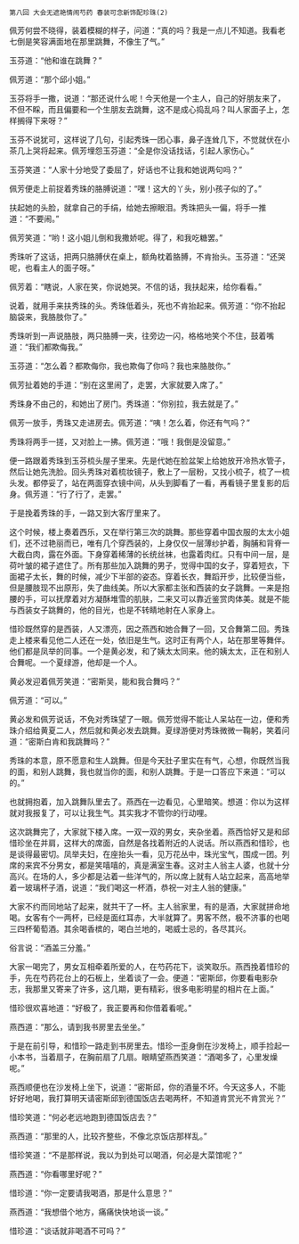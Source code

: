     第八回 大会无遮艳情闹芍药 春装可念新饰配珍珠(2) 

   佩芳何尝不晓得，装着模糊的样子，问道：“真的吗？我是一点儿不知道。我看老七倒是笑容满面地在那里跳舞，不像生了气。”

   玉芬道：“他和谁在跳舞？”

   佩芳道：“那个邱小姐。”

   玉芬将手一撒，说道：“那还说什么呢！今天他是一个主人，自己的好朋友来了，不但不睬，而且偏要和一个生朋友去跳舞，这不是成心捣乱吗？叫人家面子上，怎样搁得下来呀？”

   玉芬不说犹可，这样说了几句，引起秀珠一团心事，鼻子连耸几下，不觉就伏在小茶几上哭将起来。佩芳埋怨玉芬道：“全是你没话找话，引起人家伤心。”

   玉芬笑道：“人家十分地受了委屈了，好话也不让我和她说两句吗？”

   佩芳便走上前捉着秀珠的胳膊说道：“嘿！这大的丫头，别小孩子似的了。”

   扶起她的头脸，就拿自己的手绢，给她去擦眼泪。秀珠把头一偏，将手一推道：“不要闹。”

   佩芳笑道：“哟！这小姐儿倒和我撒娇呢。得了，和我吃糖罢。”

   秀珠听了这话，把两只胳膊伏在桌上，额角枕着胳膊，不肯抬头。玉芬道：“还哭呢，也看主人的面子呀。”

   佩芳着：“瞎说，人家在笑，你说她哭。不信的话，我扶起来，给你看看。”

   说着，就用手来扶秀珠的头。秀珠低着头，死也不肯抬起来。佩芳道：“你不抬起脑袋来，我胳肢你了。”

   秀珠听到一声说胳肢，两只胳膊一夹，往旁边一闪，格格地笑个不住，鼓着嘴道：“我们都欺侮我。”

   玉芬道：“怎么着？都欺侮你，我也欺侮了你吗？我也来胳肢你。”

   佩芳扯着她的手道：“别在这里闹了，走罢，大家就要入席了。”

   秀珠身不由己的，和她出了房门。秀珠道：“你别拉，我去就是了。”

   佩芳一放手，秀珠又走进房去。佩芳道：“咦！怎么着，你还有气吗？”

   秀珠将两手一搓，又对脸上一拂。佩芳道：“哦！我倒是没留意。”

   便一路跟着秀珠到玉芬梳头屋子里来。先是代她在脸盆架上给她放开冷热水管子，然后让她先洗脸。回头秀珠对着梳妆镜子，敷上了一层粉，又找小梳子，梳了一梳头发。都停妥了，站在两面穿衣镜中间，从头到脚看了一看，再看镜子里复影的后身。佩芳道：“行了行了，走罢。”

   于是挽着秀珠的手，一路又到大客厅里来了。

   这个时候，楼上奏着西乐，又在举行第三次的跳舞。那些穿着中国衣服的太太小姐们，还不过艳丽而已，唯有几个穿西装的，上身仅仅一层薄纱护着，胸脯和背脊一大截白肉，露在外面。下身穿着稀薄的长统丝袜，也露着肉红。只有中间一层，是荷叶皱的裙子遮住了。所有那些加入跳舞的男子，觉得中国的女子，穿着短衣，下面裙子太长，舞的时候，减少下半部的姿态。穿着长衣，舞蹈开步，比较便当些，但是腰肢现不出原形，失了曲线美。所以大家都主张和西装的女子跳舞。一来是抱腰的手，可以抚摩着对方凝酥堆雪的肌肤，二来又可以靠近鉴赏肉体美。就是不能与西装女子跳舞的，他的目光，也是不转睛地射在人家身上。

   惜珍既然穿的是西装，人又漂亮，因之燕西和她合舞了一回，又合舞第二回。秀珠走上楼来看见他二人还在一处，依旧是生气。这时正有两个人，站在那里等舞伴。他们都是凤举的同事。一个是黄必发，和了姨太太同来。他的姨太太，正在和别人合舞呢。一个夏绿游，他却是一个人。

   黄必发迎着佩芳笑道：“密斯吴，能和我合舞吗？”

   佩芳道：“可以。”

   黄必发和佩芳说话，不免对秀珠望了一眼。佩芳觉得不能让人呆站在一边，便和秀珠介绍给黄夏二人，然后就和黄必发去跳舞。夏绿游便对秀珠微微一鞠躬，笑着问道：“密斯白肯和我跳舞吗？”

   秀珠的本意，原不愿意和生人跳舞。但是今天肚子里实在有气，心想，你既然当我的面，和别人跳舞，我也就当你的面，和别人跳舞。于是一口答应下来道：“可以的。”

   也就拥抱着，加入跳舞队里去了。燕西在一边看见，心里暗笑。想道：你以为这样就对我报复了，可以让我生气。其实我才不管你的行动哩。

   这次跳舞完了，大家就下楼入席。一双一双的男女，夹杂坐着。燕西恰好又是和邱惜珍坐在并肩，这样大的席面，自然是各找着附近的人说话。所以燕西和惜珍，也是谈得最密切。凤举夫妇，在座抬头一看，见万花丛中，珠光宝气，围成一团。列席的来宾不分男女，都是笑嘻嘻的，真是满室生春。这对主人翁主人婆，也就十分高兴。在场的人，多少都是沾着一些洋气的，所以席上就有人站立起来，高高地举着一玻璃杯子酒，说道：“我们喝这一杯酒，恭祝一对主人翁的健康。”

   大家不约而同地站了起来，就共干了一杯。主人翁家里，有的是酒，大家就拼命地喝。女客有个一两杯，已经是面红耳赤，大半就算了。男客不然，极不济事的也喝三四杯葡萄酒。其余喝香槟的，喝白兰地的，喝威士忌的，各尽其兴。

   俗言说：“酒盖三分羞。”

   大家一喝完了，男女互相牵着所爱的人，在芍药花下，谈笑取乐。燕西挽着惜珍的手，先在芍药花台上的石板上，坐着谈了一会。便道：“密斯邱，你要看电影杂志，我那里又寄来了许多，这几期，更有精彩，很多电影明星的相片在上面。”

   惜珍很欢喜地道：“好极了，我正要再和你借着看呢。”

   燕西道：“那么，请到我书房里去坐坐。”

   于是在前引导，和惜珍一路走到书房里去。惜珍一歪身倒在沙发椅上，顺手捡起一小本书，当着扇子，在胸前扇了几扇。眼睛望燕西笑道：“酒喝多了，心里发燥呢。”

   燕西顺便也在沙发椅上坐下，说道：“密斯邱，你的酒量不坏。今天这多人，不能好好地喝，我打算明天请密斯邱到德国饭店去喝两杯，不知道肯赏光不肯赏光？”

   惜珍笑道：“何必老远地跑到德国饭店去？”

   燕西道：“那里的人，比较齐整些，不像北京饭店那样乱。”

   惜珍笑道：“不是那样说，我以为到处可以喝酒，何必是大菜馆呢？”

   燕西道：“你看哪里好呢？”

   惜珍道：“你一定要请我喝酒，那是什么意思？”

   燕西道：“我想借个地方，痛痛快快地谈一谈。”

   惜珍道：“谈话就非喝酒不可吗？”

